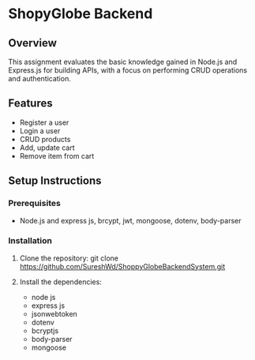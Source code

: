 # ShopyGlobe Backend

## Overview
This assignment evaluates the basic knowledge gained in Node.js and Express.js for building APIs, with a focus on performing CRUD operations and authentication.

## Features
- Register a user
- Login a user
- CRUD products
- Add, update cart
- Remove item from cart


## Setup Instructions

### Prerequisites
- Node.js and express js, brcypt, jwt, mongoose, dotenv, body-parser

### Installation
1. Clone the repository:
   git clone https://github.com/SureshWd/ShoppyGlobeBackendSystem.git
   
2. Install the dependencies:
   - node js
   - express js
   - jsonwebtoken
   - dotenv
   - bcryptjs
   - body-parser
   - mongoose


